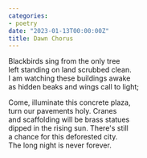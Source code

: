 ```yaml
---
categories:
- poetry
date: "2023-01-13T00:00:00Z"
title: Dawn Chorus
---
```


Blackbirds sing from the only tree    
left standing on land scrubbed clean.  
I am watching these buildings awake  
as hidden beaks and wings call to light;  

Come, illuminate this concrete plaza,  
turn our pavements holy. Cranes  
and scaffolding will be brass statues  
dipped in the rising sun. There's still  
a chance for this deforested city.  
The long night is never forever.  